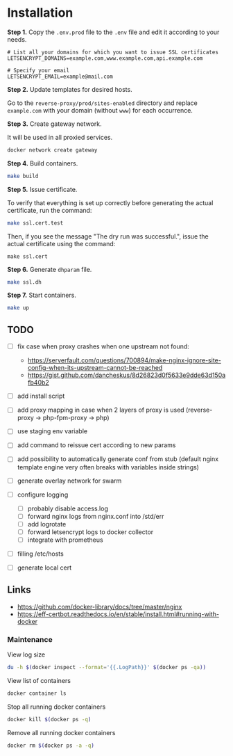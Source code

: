 # Installation

**Step 1.** Copy the `.env.prod` file to the `.env` file and edit it according to your needs.

```
# List all your domains for which you want to issue SSL certificates
LETSENCRYPT_DOMAINS=example.com,www.example.com,api.example.com

# Specify your email
LETSENCRYPT_EMAIL=example@mail.com
```

**Step 2.** Update templates for desired hosts.

Go to the `reverse-proxy/prod/sites-enabled` directory and replace `example.com` with your domain (without `www`) for each occurrence.

**Step 3.** Create gateway network.

It will be used in all proxied services.

```bash
docker network create gateway
```

**Step 4.** Build containers.

```bash
make build
```

**Step 5.** Issue certificate.

To verify that everything is set up correctly before generating the actual certificate, run the command:

```bash
make ssl.cert.test
```

Then, if you see the message "The dry run was successful.", issue the actual certificate using the command:

```
make ssl.cert
```

**Step 6.** Generate `dhparam` file.

```bash
make ssl.dh
```

**Step 7.** Start containers.

```bash
make up
```

## TODO

- [ ] fix case when proxy crashes when one upstream not found:
  - https://serverfault.com/questions/700894/make-nginx-ignore-site-config-when-its-upstream-cannot-be-reached
  - https://gist.github.com/dancheskus/8d26823d0f5633e9dde63d150afb40b2
- [ ] add install script
- [ ] add proxy mapping in case when 2 layers of proxy is used (reverse-proxy -> php-fpm-proxy -> php)
- [ ] use staging env variable
- [ ] add command to reissue cert according to new params
- [ ] add possibility to automatically generate conf from stub (default nginx template engine very often breaks with variables inside strings)
- [ ] generate overlay network for swarm
- [ ] configure logging
  - [ ] probably disable access.log
  - [ ] forward nginx logs from nginx.conf into /std/err
  - [ ] add logrotate 
  - [ ] forward letsencrypt logs to docker collector
  - [ ] integrate with prometheus
- [ ] filling /etc/hosts
- [ ] generate local cert


## Links

- https://github.com/docker-library/docs/tree/master/nginx
- https://eff-certbot.readthedocs.io/en/stable/install.html#running-with-docker


### Maintenance

View log size

```bash
du -h $(docker inspect --format='{{.LogPath}}' $(docker ps -qa))
```

View list of containers

```bash
docker container ls
```

Stop all running docker containers

```bash
docker kill $(docker ps -q)
```

Remove all running docker containers

```bash
docker rm $(docker ps -a -q)
```
